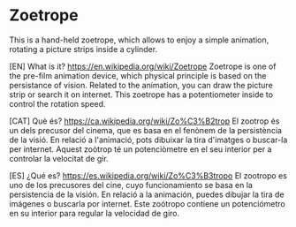 # Zoetrope
This is a hand-held zoetrope, which allows to enjoy a simple animation, rotating a picture strips inside a cylinder.

[EN] What is it? https://en.wikipedia.org/wiki/Zoetrope 
Zoetrope is one of the pre-film animation device, which physical principle is based on the persistance of vision. 
Related to the animation, you can draw the picture strip or search it on internet.
This zoetrope has a potentiometer inside to control the rotation speed.
 
[CAT] Què és? https://ca.wikipedia.org/wiki/Zo%C3%B2trop
El zootrop és un dels precusor del cinema, que es basa en el fenònem de la persistència de la visió. 
En relació a l'animació, pots dibuixar la tira d'imatges o buscar-la per internet.
Aquest zoòtrop té un potenciòmetre en el seu interior per a controlar la velocitat de gir.
 
[ES] ¿Qué es? https://es.wikipedia.org/wiki/Zo%C3%B3tropo 
El zootropo es uno de los precusores del cine, cuyo funcionamiento se basa en la persistencia de la visión. 
En relació a la animación, puedes dibujar la tira de imágenes o buscarla por internet.
Este zoótropo contiene un potenciómetro en su interior para regular la velocidad de giro.
 
